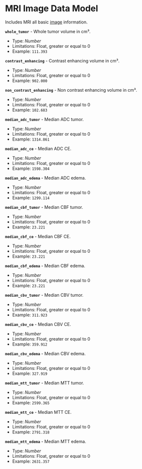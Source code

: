 # MRI Image Data Model
Includes MRI all basic [image](./api-models-image.md) information.

**`whole_tumor`** - Whole tumor volume in cm³.
- Type: _Number_
- Limitations: Float, greater or equal to 0
- Example: `111.393`

**`contrast_enhancing`** - Contrast enhancing volume in cm³.
- Type: _Number_
- Limitations: Float, greater or equal to 0
- Example: `902.000`

**`non_contrast_enhancing`** - Non contrast enhancing volume in cm³.
- Type: _Number_
- Limitations: Float, greater or equal to 0
- Example: `102.683`

**`median_adc_tumor`** - Median ADC tumor.
- Type: _Number_
- Limitations: Float, greater or equal to 0
- Example: `1314.861`

**`median_adc_ce`** - Median ADC CE.
- Type: _Number_
- Limitations: Float, greater or equal to 0
- Example: `1598.304`

**`median_adc_edema`** - Median ADC edema.
- Type: _Number_
- Limitations: Float, greater or equal to 0
- Example: `1299.114`

**`median_cbf_tumor`** - Median CBF tumor.
- Type: _Number_
- Limitations: Float, greater or equal to 0
- Example: `23.221`

**`median_cbf_ce`** - Median CBF CE.
- Type: _Number_
- Limitations: Float, greater or equal to 0
- Example: `23.221`

**`median_cbf_edema`** - Median CBF edema.
- Type: _Number_
- Limitations: Float, greater or equal to 0
- Example: `23.221`

**`median_cbv_tumor`** - Median CBV tumor.
- Type: _Number_
- Limitations: Float, greater or equal to 0
- Example: `311.923`

**`median_cbv_ce`** - Median CBV CE.
- Type: _Number_
- Limitations: Float, greater or equal to 0
- Example: `359.912`

**`median_cbv_edema`** - Median CBV edema.
- Type: _Number_
- Limitations: Float, greater or equal to 0
- Example: `327.919`

**`median_mtt_tumor`** - Median MTT tumor.
- Type: _Number_
- Limitations: Float, greater or equal to 0
- Example: `2599.365`

**`median_mtt_ce`** - Median MTT CE.
- Type: _Number_
- Limitations: Float, greater or equal to 0
- Example: `2791.318`

**`median_mtt_edema`** - Median MTT edema.
- Type: _Number_
- Limitations: Float, greater or equal to 0
- Example: `2631.357`

